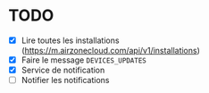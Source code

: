 # TODO

* [X] Lire toutes les installations (<https://m.airzonecloud.com/api/v1/installations>)
* [X] Faire le message `DEVICES_UPDATES`
* [X] Service de notification
* [ ] Notifier les notifications
